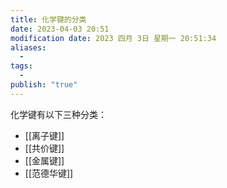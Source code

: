 ```yaml
---
title: 化学键的分类
date: 2023-04-03 20:51
modification date: 2023 四月 3日 星期一 20:51:34
aliases:
  - 
tags:
  - 
publish: "true"
---
```


化学键有以下三种分类：

- [[离子键]]
- [[共价键]]
- [[金属键]]
- [[范德华键]]
